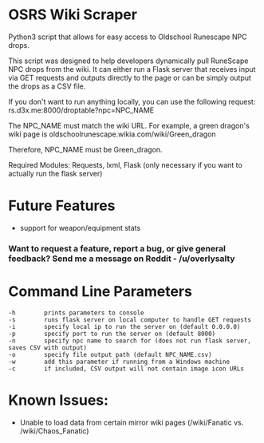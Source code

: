 # OSRS Wiki Scraper

Python3 script that allows for easy access to Oldschool Runescape NPC drops.


This script was designed to help developers dynamically pull RuneScape NPC drops from the wiki. It can either run a Flask server that receives input via GET requests and outputs directly to the page or can be simply output the drops as a CSV file.


If you don't want to run anything locally, you can use the following request: rs.d3x.me:8000/droptable?npc=NPC_NAME


The NPC_NAME must match the wiki URL. For example, a green dragon's wiki page is oldschoolrunescape.wikia.com/wiki/Green_dragon

Therefore, NPC_NAME must be Green_dragon.


Required Modules: Requests, lxml, Flask (only necessary if you want to actually run the flask server)


# Future Features
- support for weapon/equipment stats  
### Want to request a feature, report a bug, or give general feedback?  Send me a message on Reddit - /u/overlysalty



# Command Line Parameters

```
-h        prints parameters to console
-s        runs flask server on local computer to handle GET requests
-i        specify local ip to run the server on (default 0.0.0.0)
-p        specify port to run the server on (default 8000)
-n        specify npc name to search for (does not run flask server, saves CSV with output)
-o        specify file output path (default NPC_NAME.csv)
-w        add this parameter if running from a Windows machine
-c        if included, CSV output will not contain image icon URLs
```

# Known Issues: 


- Unable to load data from certain mirror wiki pages (/wiki/Fanatic vs. /wiki/Chaos_Fanatic)

